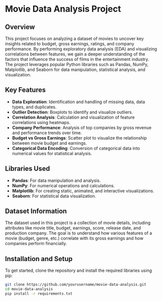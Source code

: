 # Movie Data Analysis Project

## Overview
This project focuses on analyzing a dataset of movies to uncover key insights related to budget, gross earnings, ratings, and company performance. By performing exploratory data analysis (EDA) and visualizing correlations between features, we gain a deeper understanding of the factors that influence the success of films in the entertainment industry. The project leverages popular Python libraries such as Pandas, NumPy, Matplotlib, and Seaborn for data manipulation, statistical analysis, and visualization.

## Key Features
- **Data Exploration**: Identification and handling of missing data, data types, and duplicates.
- **Outlier Detection**: Boxplots to identify and visualize outliers.
- **Correlation Analysis**: Calculation and visualization of feature correlations using heatmaps.
- **Company Performance**: Analysis of top companies by gross revenue and performance trends over time.
- **Budget vs Gross Earnings**: Scatter plot to visualize the relationship between movie budget and earnings.
- **Categorical Data Encoding**: Conversion of categorical data into numerical values for statistical analysis.

## Libraries Used
- **Pandas**: For data manipulation and analysis.
- **NumPy**: For numerical operations and calculations.
- **Matplotlib**: For creating static, animated, and interactive visualizations.
- **Seaborn**: For statistical data visualization.
  
## Dataset Information
The dataset used in this project is a collection of movie details, including attributes like movie title, budget, earnings, score, release date, and production company. The goal is to understand how various features of a movie (budget, genre, etc.) correlate with its gross earnings and how companies perform financially.

## Installation and Setup

To get started, clone the repository and install the required libraries using pip:

```bash
git clone https://github.com/yourusername/movie-data-analysis.git
cd movie-data-analysis
pip install -r requirements.txt

